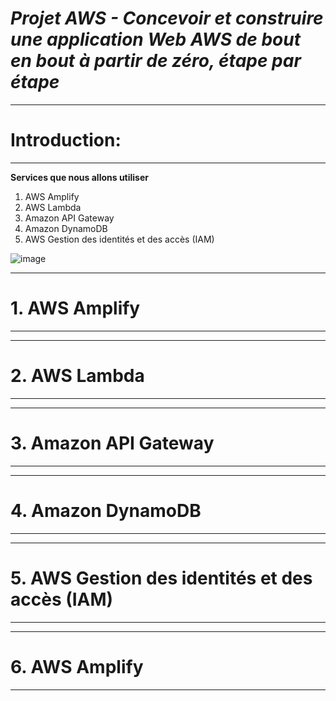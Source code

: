 # *Projet AWS - Concevoir et construire une application Web AWS de bout en bout à partir de zéro, étape par étape*

---
# Introduction: 
---

**Services que nous allons utiliser**

1. AWS Amplify
2. AWS Lambda
3. Amazon API Gateway
4. Amazon DynamoDB
5. AWS Gestion des identités et des accès (IAM)

![image](https://github.com/user-attachments/assets/c5d587dc-9a57-4ff7-acb2-a278150d397b)


---
# 1. AWS Amplify
---

---
# 2. AWS Lambda
---

---
# 3. Amazon API Gateway
---

---
# 4. Amazon DynamoDB
---


---
# 5. AWS Gestion des identités et des accès (IAM)
---

---
# 6. AWS Amplify
---


